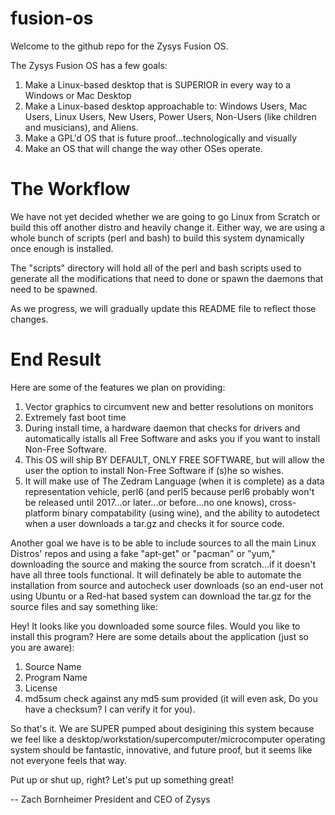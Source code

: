 fusion-os
=========

Welcome to the github repo for the Zysys Fusion OS.

The Zysys Fusion OS has a few goals:

1) Make a Linux-based desktop that is SUPERIOR in every way to a Windows or Mac Desktop
2) Make a Linux-based desktop approachable to: Windows Users, Mac Users, Linux Users, New Users, Power Users, Non-Users (like children and musicians), and Aliens.
3) Make a GPL'd OS that is future proof...technologically and visually
4) Make an OS that will change the way other OSes operate.


The Workflow
============

We have not yet decided whether we are going to go Linux from Scratch or build this off another distro and heavily change it.  Either way, we are using a whole bunch of scripts (perl and bash) to build this system dynamically once enough is installed.

The "scripts" directory will hold all of the perl and bash scripts used to generate all the modifications that need to done or spawn the daemons that need to be spawned.

As we progress, we will gradually update this README file to reflect those changes.

End Result
==========

Here are some of the features we plan on providing:
1) Vector graphics to circumvent new and better resolutions on monitors
2) Extremely fast boot time
3) During install time, a hardware daemon that checks for drivers and automatically istalls all Free Software and asks you if you want to install Non-Free Software.
4) This OS will ship BY DEFAULT, ONLY FREE SOFTWARE, but will allow the user the option to install Non-Free Software if (s)he so wishes.
5) It will make use of The Zedram Language (when it is complete) as a data representation vehicle, perl6 (and perl5 because perl6 probably won't be released until 2017...or later...or before...no one knows), cross-platform binary compatability (using wine), and the ability to autodetect when a user downloads a tar.gz and checks it for source code.

Another goal we have is to be able to include sources to all the main Linux Distros' repos and using a fake "apt-get" or "pacman" or "yum," downloading the source and making the source from scratch...if it doesn't have all three tools functional.  It will definately be able to automate the installation from source and autocheck user downloads (so an end-user not using Ubuntu or a Red-hat based system can download the tar.gz for the source files and say something like: 

Hey!  It looks like you downloaded some source files.  Would you like to install this program?  Here are some details about the application (just so you are aware):
1. Source Name
2. Program Name
3. License
4. md5sum check against any md5 sum provided (it will even ask, Do you have a checksum?  I can verify it for you).



So that's it.  We are SUPER pumped about desigining this system because we feel like a desktop/workstation/supercomputer/microcomputer operating system should be fantastic, innovative, and future proof, but it seems like not everyone feels that way.

Put up or shut up, right?  Let's put up something great!

--
Zach Bornheimer
President and CEO of Zysys
